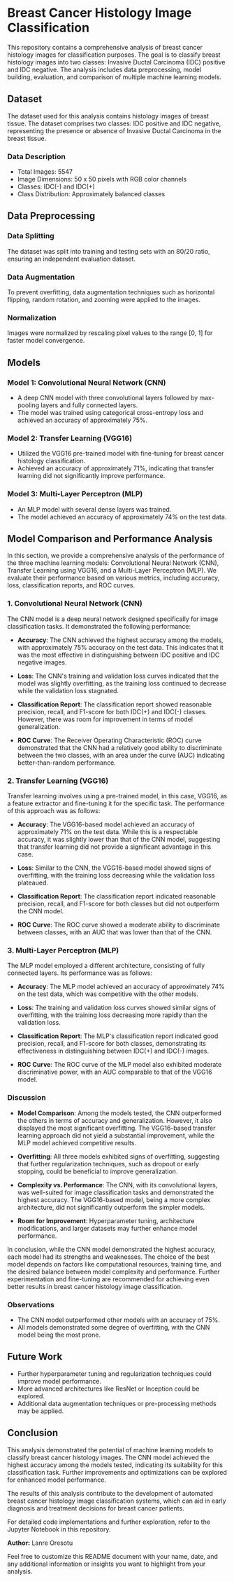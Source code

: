 
# Breast Cancer Histology Image Classification

This repository contains a comprehensive analysis of breast cancer histology images for classification purposes. The goal is to classify breast histology images into two classes: Invasive Ductal Carcinoma (IDC) positive and IDC negative. The analysis includes data preprocessing, model building, evaluation, and comparison of multiple machine learning models.

## Dataset

The dataset used for this analysis contains histology images of breast tissue. The dataset comprises two classes: IDC positive and IDC negative, representing the presence or absence of Invasive Ductal Carcinoma in the breast tissue.

### Data Description

- Total Images: 5547
- Image Dimensions: 50 x 50 pixels with RGB color channels
- Classes: IDC(-) and IDC(+)
- Class Distribution: Approximately balanced classes

## Data Preprocessing

### Data Splitting

The dataset was split into training and testing sets with an 80/20 ratio, ensuring an independent evaluation dataset.

### Data Augmentation

To prevent overfitting, data augmentation techniques such as horizontal flipping, random rotation, and zooming were applied to the images.

### Normalization

Images were normalized by rescaling pixel values to the range [0, 1] for faster model convergence.

## Models

### Model 1: Convolutional Neural Network (CNN)

- A deep CNN model with three convolutional layers followed by max-pooling layers and fully connected layers.
- The model was trained using categorical cross-entropy loss and achieved an accuracy of approximately 75%.

### Model 2: Transfer Learning (VGG16)

- Utilized the VGG16 pre-trained model with fine-tuning for breast cancer histology classification.
- Achieved an accuracy of approximately 71%, indicating that transfer learning did not significantly improve performance.

### Model 3: Multi-Layer Perceptron (MLP)

- An MLP model with several dense layers was trained.
- The model achieved an accuracy of approximately 74% on the test data.


## Model Comparison and Performance Analysis

In this section, we provide a comprehensive analysis of the performance of the three machine learning models: Convolutional Neural Network (CNN), Transfer Learning using VGG16, and a Multi-Layer Perceptron (MLP). We evaluate their performance based on various metrics, including accuracy, loss, classification reports, and ROC curves.

### 1. Convolutional Neural Network (CNN)

The CNN model is a deep neural network designed specifically for image classification tasks. It demonstrated the following performance:

- **Accuracy**: The CNN achieved the highest accuracy among the models, with approximately 75% accuracy on the test data. This indicates that it was the most effective in distinguishing between IDC positive and IDC negative images.

- **Loss**: The CNN's training and validation loss curves indicated that the model was slightly overfitting, as the training loss continued to decrease while the validation loss stagnated.

- **Classification Report**: The classification report showed reasonable precision, recall, and F1-score for both IDC(+) and IDC(-) classes. However, there was room for improvement in terms of model generalization.

- **ROC Curve**: The Receiver Operating Characteristic (ROC) curve demonstrated that the CNN had a relatively good ability to discriminate between the two classes, with an area under the curve (AUC) indicating better-than-random performance.

### 2. Transfer Learning (VGG16)

Transfer learning involves using a pre-trained model, in this case, VGG16, as a feature extractor and fine-tuning it for the specific task. The performance of this approach was as follows:

- **Accuracy**: The VGG16-based model achieved an accuracy of approximately 71% on the test data. While this is a respectable accuracy, it was slightly lower than that of the CNN model, suggesting that transfer learning did not provide a significant advantage in this case.

- **Loss**: Similar to the CNN, the VGG16-based model showed signs of overfitting, with the training loss decreasing while the validation loss plateaued.

- **Classification Report**: The classification report indicated reasonable precision, recall, and F1-score for both classes but did not outperform the CNN model.

- **ROC Curve**: The ROC curve showed a moderate ability to discriminate between classes, with an AUC that was lower than that of the CNN.

### 3. Multi-Layer Perceptron (MLP)

The MLP model employed a different architecture, consisting of fully connected layers. Its performance was as follows:

- **Accuracy**: The MLP model achieved an accuracy of approximately 74% on the test data, which was competitive with the other models.

- **Loss**: The training and validation loss curves showed similar signs of overfitting, with the training loss decreasing more rapidly than the validation loss.

- **Classification Report**: The MLP's classification report indicated good precision, recall, and F1-score for both classes, demonstrating its effectiveness in distinguishing between IDC(+) and IDC(-) images.

- **ROC Curve**: The ROC curve of the MLP model also exhibited moderate discriminative power, with an AUC comparable to that of the VGG16 model.

### Discussion

- **Model Comparison**: Among the models tested, the CNN outperformed the others in terms of accuracy and generalization. However, it also displayed the most significant overfitting. The VGG16-based transfer learning approach did not yield a substantial improvement, while the MLP model achieved competitive results.

- **Overfitting**: All three models exhibited signs of overfitting, suggesting that further regularization techniques, such as dropout or early stopping, could be beneficial to improve generalization.

- **Complexity vs. Performance**: The CNN, with its convolutional layers, was well-suited for image classification tasks and demonstrated the highest accuracy. The VGG16-based model, being a more complex architecture, did not significantly outperform the simpler models.

- **Room for Improvement**: Hyperparameter tuning, architecture modifications, and larger datasets may further enhance model performance.

In conclusion, while the CNN model demonstrated the highest accuracy, each model had its strengths and weaknesses. The choice of the best model depends on factors like computational resources, training time, and the desired balance between model complexity and performance. Further experimentation and fine-tuning are recommended for achieving even better results in breast cancer histology image classification.

### Observations

- The CNN model outperformed other models with an accuracy of 75%.
- All models demonstrated some degree of overfitting, with the CNN model being the most prone.

## Future Work

- Further hyperparameter tuning and regularization techniques could improve model performance.
- More advanced architectures like ResNet or Inception could be explored.
- Additional data augmentation techniques or pre-processing methods may be applied.

## Conclusion

This analysis demonstrated the potential of machine learning models to classify breast cancer histology images. The CNN model achieved the highest accuracy among the models tested, indicating its suitability for this classification task. Further improvements and optimizations can be explored for enhanced model performance.

The results of this analysis contribute to the development of automated breast cancer histology image classification systems, which can aid in early diagnosis and treatment decisions for breast cancer patients.

For detailed code implementations and further exploration, refer to the Jupyter Notebook in this repository.

**Author:** Lanre Oresotu

Feel free to customize this README document with your name, date, and any additional information or insights you want to highlight from your analysis.
